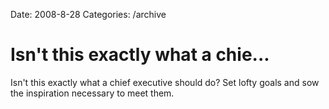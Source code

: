 Date: 2008-8-28
Categories: /archive

# Isn't this exactly what a chie...

Isn't this exactly what a chief executive should do? Set lofty goals and sow the inspiration necessary to meet them.
